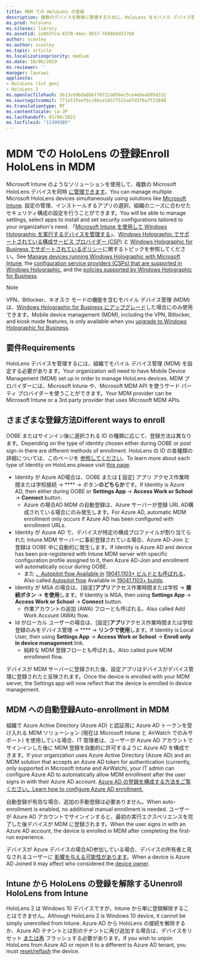 ```yaml
---
title: MDM での HoloLens の登録
description: 複数のデバイスを簡単に管理するために、HoloLens をモバイル デバイス管理 (MDM) に登録する方法について説明します。
ms.prod: hololens
ms.sitesec: library
ms.assetid: 2a9b3fca-8370-44ec-8b57-fb98b8d317b0
author: scooley
ms.author: scooley
ms.topic: article
ms.localizationpriority: medium
ms.date: 10/06/2019
ms.reviewer: ''
manager: laurawi
appliesto:
- HoloLens (1st gen)
- HoloLens 2
ms.openlocfilehash: 5613c69bda8bbf70722a050ac5ce4ebeab95d332
ms.sourcegitcommit: 771e53feefbcc6bce18577515ad7d3f6a7f33840
ms.translationtype: MT
ms.contentlocale: ja-JP
ms.lasthandoff: 03/06/2021
ms.locfileid: "11399385"
---
```

# <a name="enroll-hololens-in-mdm"></a><span data-ttu-id="9cdf8-103">MDM での HoloLens の登録</span><span class="sxs-lookup"><span data-stu-id="9cdf8-103">Enroll HoloLens in MDM</span></span>

<span data-ttu-id="9cdf8-104">Microsoft Intune のようなソリューションを使用して、複数の Microsoft HoloLens デバイスを同時 [に管理できます](https://docs.microsoft.com/intune/windows-holographic-for-business)。</span><span class="sxs-lookup"><span data-stu-id="9cdf8-104">You can manage multiple Microsoft HoloLens devices simultaneously using solutions like [Microsoft Intune](https://docs.microsoft.com/intune/windows-holographic-for-business).</span></span> <span data-ttu-id="9cdf8-105">設定の管理、インストールするアプリの選択、組織のニーズに合わせたセキュリティ構成の設定を行うことができます。</span><span class="sxs-lookup"><span data-stu-id="9cdf8-105">You will be able to manage settings, select apps to install and set security configurations tailored to your organization's need.</span></span> <span data-ttu-id="9cdf8-106">「[Microsoft Intune を使用して Windows Holographic を実行するデバイスを管理する](https://docs.microsoft.com/intune/windows-holographic-for-business)」、[Windows Holographic でサポートされている構成サービス プロバイダー (CSP)](https://msdn.microsoft.com/windows/hardware/commercialize/customize/mdm/configuration-service-provider-reference#hololens) と [Windows Holographic for Business でサポートされているポリシー](https://msdn.microsoft.com/windows/hardware/commercialize/customize/mdm/policy-configuration-service-provider#hololenspolicies)に関するトピックを参照してください。</span><span class="sxs-lookup"><span data-stu-id="9cdf8-106">See [Manage devices running Windows Holographic with Microsoft Intune](https://docs.microsoft.com/intune/windows-holographic-for-business), the [configuration service providers (CSPs) that are supported in Windows Holographic](https://msdn.microsoft.com/windows/hardware/commercialize/customize/mdm/configuration-service-provider-reference#hololens), and the [policies supported by Windows Holographic for Business](https://msdn.microsoft.com/windows/hardware/commercialize/customize/mdm/policy-configuration-service-provider#hololenspolicies).</span></span>

> [!NOTE]
> <span data-ttu-id="9cdf8-107">VPN、Bitlocker、キオスク モードの機能を含むモバイル デバイス管理 (MDM) は、[Windows Holographic for Business にアップグレード](hololens1-upgrade-enterprise.md)した場合にのみ使用できます。</span><span class="sxs-lookup"><span data-stu-id="9cdf8-107">Mobile device management (MDM), including the VPN, Bitlocker, and kiosk mode features, is only available when you [upgrade to Windows Holographic for Business](hololens1-upgrade-enterprise.md).</span></span>

## <a name="requirements"></a><span data-ttu-id="9cdf8-108">要件</span><span class="sxs-lookup"><span data-stu-id="9cdf8-108">Requirements</span></span>

 <span data-ttu-id="9cdf8-109">HoloLens デバイスを管理するには、組織でモバイル デバイス管理 (MDM) を設定する必要があります。</span><span class="sxs-lookup"><span data-stu-id="9cdf8-109">Your organization will need to have Mobile Device Management (MDM) set up in order to manage HoloLens devices.</span></span> <span data-ttu-id="9cdf8-110">MDM プロバイダーには、Microsoft Intune や、Microsoft MDM API を使うサード パーティ プロバイダーを使うことができます。</span><span class="sxs-lookup"><span data-stu-id="9cdf8-110">Your MDM provider can be Microsoft Intune or a 3rd party provider that uses Microsoft MDM APIs.</span></span>
 
## <a name="different-ways-to-enroll"></a><span data-ttu-id="9cdf8-111">さまざまな登録方法</span><span class="sxs-lookup"><span data-stu-id="9cdf8-111">Different ways to enroll</span></span>

<span data-ttu-id="9cdf8-112">OOBE またはサインイン後に選択される ID の種類に応じて、登録方法は異なります。</span><span class="sxs-lookup"><span data-stu-id="9cdf8-112">Depending on the type of identity chosen either during OOBE or post sign-in there are different methods of enrollment.</span></span> <span data-ttu-id="9cdf8-113">HoloLens の ID の各種類の詳細については、このページを [参照してください](hololens-identity.md)。</span><span class="sxs-lookup"><span data-stu-id="9cdf8-113">To learn more about each type of Identity on HoloLens please visit [this page](hololens-identity.md).</span></span>

- <span data-ttu-id="9cdf8-114">Identity が Azure AD場合は、OOBE または **[** 設定] アプリ アクセス作業時間または学校接続  ->  \*\*\*\*  ->  ボタン**のどちらか**です。</span><span class="sxs-lookup"><span data-stu-id="9cdf8-114">If Identity is Azure AD, then either during OOBE or **Settings App** -> **Access Work or School** -> **Connect** button.</span></span>
    - <span data-ttu-id="9cdf8-115">Azure の場合AD MDM の自動登録は、Azure サーバーが登録 URL AD構成されている場合にのみ発生します。</span><span class="sxs-lookup"><span data-stu-id="9cdf8-115">For Azure AD, automatic MDM enrollment only occurs if Azure AD has been configured with enrollment URLs.</span></span>
- <span data-ttu-id="9cdf8-116">Identity が Azure AD で、デバイスが特定の構成プロファイルが割り当てられた Intune MDM サーバーに事前登録されている場合、Azure AD-Join と登録は OOBE 中に自動的に発生します。</span><span class="sxs-lookup"><span data-stu-id="9cdf8-116">If Identity is Azure AD and device has been pre-registered with Intune MDM server with specific configuration profile assigned to it, then Azure AD-Join and enrollment will automatically occur during OOBE.</span></span>
    - <span data-ttu-id="9cdf8-117">また [、Autopilot flow Available in](hololens2-autopilot.md) [19041.1103+ ビルドとも呼ばれる](hololens-release-notes.md#windows-holographic-version-2004)。</span><span class="sxs-lookup"><span data-stu-id="9cdf8-117">Also called [Autopilot flow](hololens2-autopilot.md) Available in [19041.1103+ builds](hololens-release-notes.md#windows-holographic-version-2004).</span></span>
- <span data-ttu-id="9cdf8-118">Identity が MSA の場合は、[設定]**アプリ**アクセス作業時間または学校  ->  **接続ボタン**  ->  **を使用**します。</span><span class="sxs-lookup"><span data-stu-id="9cdf8-118">If Identity is MSA, then using **Settings App** -> **Access Work or School** -> **Connect** button.</span></span>
    - <span data-ttu-id="9cdf8-119">作業アカウントの追加 (AWA) フローとも呼ばれる。</span><span class="sxs-lookup"><span data-stu-id="9cdf8-119">Also called Add Work Account (AWA) flow.</span></span>
- <span data-ttu-id="9cdf8-120">Id がローカル ユーザーの場合は、[設定]**アプリ**アクセス作業時間または学校登録のみをデバイス管理  ->  \*\*\*\*  ->  **リンクで使用**します。</span><span class="sxs-lookup"><span data-stu-id="9cdf8-120">If Identity is Local User, then using **Settings App** -> **Access Work or School** -> **Enroll only in device management** link.</span></span>
    - <span data-ttu-id="9cdf8-121">純粋な MDM 登録フローとも呼ばれる。</span><span class="sxs-lookup"><span data-stu-id="9cdf8-121">Also called pure MDM enrollment flow.</span></span>

<span data-ttu-id="9cdf8-122">デバイスが MDM サーバーに登録された後、設定アプリはデバイスがデバイス管理に登録されたと反映されます。</span><span class="sxs-lookup"><span data-stu-id="9cdf8-122">Once the device is enrolled with your MDM server, the Settings app will now reflect that the device is enrolled in device management.</span></span>

## <a name="auto-enrollment-in-mdm"></a><span data-ttu-id="9cdf8-123">MDM への自動登録</span><span class="sxs-lookup"><span data-stu-id="9cdf8-123">Auto-enrollment in MDM</span></span>

<span data-ttu-id="9cdf8-124">組織で Azure Active Directory (Azure AD) と認証用に Azure AD トークンを受け入れる MDM ソリューション (現在は Microsoft Intune と AirWatch でのみサポート) を使用している場合、IT 管理者は、ユーザーが Azure AD アカウントでサインインした後に MDM 登録を自動的に許可するように Azure AD を構成できます。</span><span class="sxs-lookup"><span data-stu-id="9cdf8-124">If your organization uses Azure Active Directory (Azure AD) and an MDM solution that accepts an Azure AD token for authentication (currently, only supported in Microsoft Intune and AirWatch), your IT admin can configure Azure AD to automatically allow MDM enrollment after the user signs in with their Azure AD account.</span></span> [<span data-ttu-id="9cdf8-125">Azure AD の登録を構成する方法をご覧ください。</span><span class="sxs-lookup"><span data-stu-id="9cdf8-125">Learn how to configure Azure AD enrollment.</span></span>](https://docs.microsoft.com/mem/intune/enrollment/windows-enroll#enable-windows-10-automatic-enrollment)

<span data-ttu-id="9cdf8-126">自動登録が有効な場合、追加の手動登録は必要ありません。</span><span class="sxs-lookup"><span data-stu-id="9cdf8-126">When auto-enrollment is enabled, no additional manual enrollment is needed.</span></span> <span data-ttu-id="9cdf8-127">ユーザーが Azure AD アカウントでサインインすると、最初の実行エクスペリエンスを完了した後デバイスが MDM に登録されます。</span><span class="sxs-lookup"><span data-stu-id="9cdf8-127">When the user signs in with an Azure AD account, the device is enrolled in MDM after completing the first-run experience.</span></span>

<span data-ttu-id="9cdf8-128">デバイスが Azure デバイスの場合AD参加している場合、デバイスの所有者と見なされるユーザーに [影響を与える可能性があります](security-adminless-os.md#device-owner)。</span><span class="sxs-lookup"><span data-stu-id="9cdf8-128">When a device is Azure AD Joined it may affect who considered the [device owner](security-adminless-os.md#device-owner).</span></span>

## <a name="unenroll-hololens-from-intune"></a><span data-ttu-id="9cdf8-129">Intune から HoloLens の登録を解除する</span><span class="sxs-lookup"><span data-stu-id="9cdf8-129">Unenroll HoloLens from Intune</span></span>

<span data-ttu-id="9cdf8-130">HoloLens 2 は Windows 10 デバイスですが、Intune から単に登録解除することはできません。</span><span class="sxs-lookup"><span data-stu-id="9cdf8-130">Although HoloLens 2 is Windows 10 device, it cannot be simply unenrolled from Intune.</span></span> <span data-ttu-id="9cdf8-131">Azure AD から HoloLens の接続を解除するか、Azure AD テナントとは別のテナントに再び追加する場合は、デバイスをリセット [または再](https://docs.microsoft.com/hololens/hololens-recovery#reset-the-device) フラッシュする必要があります。</span><span class="sxs-lookup"><span data-stu-id="9cdf8-131">If you wish to unjoin HoloLens from Azure AD or rejoin it to a different to Azure AD tenant, you must [reset/reflash](https://docs.microsoft.com/hololens/hololens-recovery#reset-the-device) the device.</span></span>